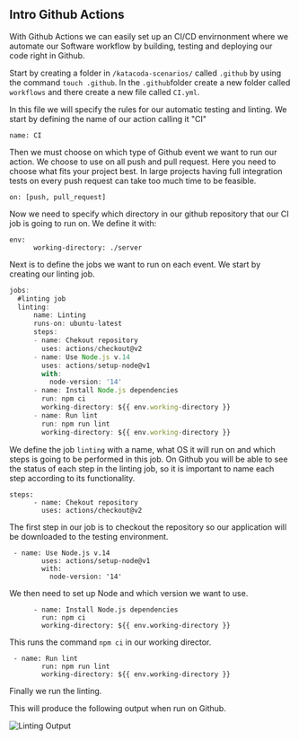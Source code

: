 ## Intro Github Actions

With Github Actions we can easily set up an CI/CD envirnonment where we automate our Software workflow by building, testing and deploying our code right in Github. 

Start by creating a folder in `/katacoda-scenarios/` called `.github` by using the command `touch .github`.
In the `.github`folder create a new folder called `workflows` and there create a new file called `CI.yml`.

In this file we will specify the rules for our automatic testing and linting. We start by defining the name of our action calling it "CI" 

```name: CI```

Then we must choose on which type of Github event we want to run our action. We choose to use on all push and pull request. Here you need to choose what fits your project best. In large projects having full integration tests on every push request can take too much time to be feasible.

```on: [push, pull_request]```

Now we need to specify which directory in our github repository that our CI job is going to run on. We define it with:

```
env: 
      working-directory: ./server
```

Next is to define the jobs we want to run on each event. We start by creating our linting job.

```javascript
jobs: 
  #linting job
  linting:
      name: Linting
      runs-on: ubuntu-latest
      steps: 
      - name: Chekout repository
        uses: actions/checkout@v2
      - name: Use Node.js v.14
        uses: actions/setup-node@v1
        with:
          node-version: '14'
      - name: Install Node.js dependencies
        run: npm ci
        working-directory: ${{ env.working-directory }}
      - name: Run lint
        run: npm run lint
        working-directory: ${{ env.working-directory }}
```

We define the job `linting` with a name, what OS it will run on and which steps is going to be performed in this job. On Github you will be able to see the status of each step in the linting job, so it is important to name each step according to its functionality. 

```
steps: 
      - name: Chekout repository
        uses: actions/checkout@v2
```
The first step in our job is to checkout the repository so our application will be downloaded to the testing environment. 

```
 - name: Use Node.js v.14
        uses: actions/setup-node@v1
        with:
          node-version: '14'
```
We then need to set up Node and which version we want to use.

```
      - name: Install Node.js dependencies
        run: npm ci
        working-directory: ${{ env.working-directory }}
```

This runs the command `npm ci` in our working director.

```
 - name: Run lint
        run: npm run lint
        working-directory: ${{ env.working-directory }}
```
Finally we run the linting.

This will produce the following output when run on Github.

![Linting Output](https://github.com/nwessman/katacoda-scenarios/blob/main/CI/assets/Linting-output.JPG?raw=true)
